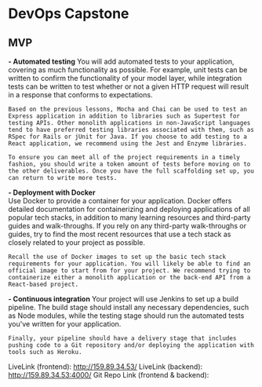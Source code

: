 # DevOps Capstone

## MVP

**- Automated testing**
You will add automated tests to your application, covering as much functionality as possible. For example, unit tests can be written to confirm the functionality of your model layer, while integration tests can be written to test whether or not a given HTTP request will result in a response that conforms to expectations.

    Based on the previous lessons, Mocha and Chai can be used to test an Express application in addition to libraries such as Supertest for testing APIs. Other monolith applications in non-JavaScript languages tend to have preferred testing libraries associated with them, such as RSpec for Rails or jUnit for Java. If you choose to add testing to a React application, we recommend using the Jest and Enzyme libraries.

    To ensure you can meet all of the project requirements in a timely fashion, you should write a token amount of tests before moving on to the other deliverables. Once you have the full scaffolding set up, you can return to write more tests.

**- Deployment with Docker**  
 Use Docker to provide a container for your application. Docker offers detailed documentation for containerizing and deploying applications of all popular tech stacks, in addition to many learning resources and third-party guides and walk-throughs. If you rely on any third-party walk-throughs or guides, try to find the most recent resources that use a tech stack as closely related to your project as possible.

    Recall the use of Docker images to set up the basic tech stack requirements for your application. You will likely be able to find an official image to start from for your project. We recommend trying to containerize either a monolith application or the back-end API from a React-based project.

**- Continuous integration**
Your project will use Jenkins to set up a build pipeline. The build stage should install any necessary dependencies, such as Node modules, while the testing stage should run the automated tests you've written for your application.

    Finally, your pipeline should have a delivery stage that includes pushing code to a Git repository and/or deploying the application with tools such as Heroku.

LiveLink (frontend): <http://159.89.34.53/>
LiveLink (backend): <http://159.89.34.53:4000/>
Git Repo Link (frontend & backend):
